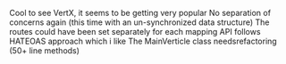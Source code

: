 Cool to see VertX, it seems to be getting very popular
No separation of concerns again (this time with an un-synchronized data structure)
The routes could have been set separately for each mapping
API follows HATEOAS approach which i like
The MainVerticle class needsrefactoring (50+ line methods)

